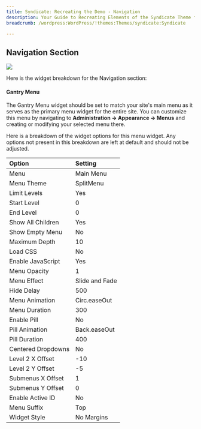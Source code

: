 ```yaml
---
title: Syndicate: Recreating the Demo - Navigation
description: Your Guide to Recreating Elements of the Syndicate Theme for WordPress
breadcrumb: /wordpress:WordPress/!themes:Themes/syndicate:Syndicate

---
```


Navigation Section
-----

![][demo]

Here is the widget breakdown for the Navigation section:

#### Gantry Menu

The Gantry Menu widget should be set to match your site's main menu as it serves as the primary menu widget for the entire site. You can customize this menu by navigating to **Administration -> Appearance -> Menus** and creating or modifying your selected menu there.

Here is a breakdown of the widget options for this menu widget. Any options not present in this breakdown are left at default and should not be adjusted.

| Option             | Setting        |
| :----------------  | :--------      |
| Menu               | Main Menu      |
| Menu Theme         | SplitMenu      |
| Limit Levels       | Yes            |
| Start Level        | 0              |
| End Level          | 0              |
| Show All Children  | Yes            |
| Show Empty Menu    | No             |
| Maximum Depth      | 10             |
| Load CSS           | No             |
| Enable JavaScript  | Yes            |
| Menu Opacity       | 1              |
| Menu Effect        | Slide and Fade |
| Hide Delay         | 500            |
| Menu Animation     | Circ.easeOut   |
| Menu Duration      | 300            |
| Enable Pill        | No             |
| Pill Animation     | Back.easeOut   |
| Pill Duration      | 400            |
| Centered Dropdowns | No             |
| Level 2 X Offset   | -10            |
| Level 2 Y Offset   | -5             |
| Submenus X Offset  | 1              |
| Submenus Y Offset  | 0              |
| Enable Active ID   | No             |
| Menu Suffix        | Top            |
| Widget Style       | No Margins     |

[demo]: assets/demo_2.jpeg
[menu]: ../../start/menus.md
[faq]: faq.md
